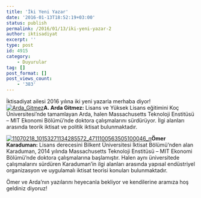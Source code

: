 ```yaml
---
title: 'İki Yeni Yazar'
date: '2016-01-13T18:52:19+03:00'
status: publish
permalink: /2016/01/13/iki-yeni-yazar-2
author: iktisadiyat
excerpt: ''
type: post
id: 4915
category:
    - Duyurular
tag: []
post_format: []
post_views_count:
    - '383'
---
```

İktisadiyat ailesi 2016 yılına iki yeni yazarla merhaba diyor!  
[![Arda_Gitmez](../../../../uploads/2016/01/Arda_Gitmez1-1-2-150x150.jpg)](https://iktisadiyat.com/wp-content/uploads/2016/01/Arda_Gitmez1-1-2-2.jpg)**A. Arda Gitmez:** Lisans ve Yüksek Lisans eğitimini Koç Üniversitesi’nde tamamlayan Arda, halen Massachusetts Teknoloji Enstitüsü – MIT Ekonomi Bölümü’nde doktora çalışmalarını sürdürüyor. İlgi alanları arasında teorik iktisat ve politik iktisat bulunmaktadır.  
   
   
   
[![11070218_10153271134285572_4711100563505100046_n](../../../../uploads/2016/01/11070218_10153271134285572_4711100563505100046_n-1-2-150x150.jpg)](https://iktisadiyat.com/wp-content/uploads/2016/01/11070218_10153271134285572_4711100563505100046_n-1-2-2.jpg)**Ömer Karaduman:** Lisans derecesini Bilkent Üniversitesi İktisat Bölümü’nden alan Karaduman, 2014 yılında Massachusetts Teknoloji Enstitüsü – MIT Ekonomi Bölümü’nde doktora çalışmalarına başlamıştır. Halen aynı üniversitede çalışmalarını sürdüren Karaduman’in ilgi alanları arasında yapısal endüstriyel organizasyon ve uygulamalı iktisat teorisi konuları bulunmaktadır.  
   
   
   
Ömer ve Arda’nın yazılarını heyecanla bekliyor ve kendilerine aramıza hoş geldiniz diyoruz!